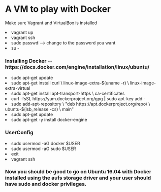 # A VM to play with Docker

<p>Make sure Vagrant and VirtualBox is installed</p>

<li>vagrant up</li>
<li>vagrant ssh</li>
<li>sudo passwd  --> change to the password you want</li>
<li>su -</li>

<h3>Installing Docker -- https://docs.docker.com/engine/installation/linux/ubuntu/</h3>

<li>sudo apt-get update</li>
<li>sudo apt-get install curl \
  linux-image-extra-$(uname -r) \
  linux-image-extra-virtual</li>
<li>sudo apt-get install apt-transport-https \
                         ca-certificates</li>
<li>curl -fsSL https://yum.dockerproject.org/gpg | sudo apt-key add -</li>
<li>sudo add-apt-repository \
       "deb https://apt.dockerproject.org/repo/ \
       ubuntu-$(lsb_release -cs) \
       main"</li>
<li>sudo apt-get update</li>
<li>sudo apt-get -y install docker-engine</li>

<h3>UserConfig</h3>

<li>sudo usermod -aG docker $USER</li>
<li>sudo usermod -aG sudo $USER</li>
<li>exit</li>
<li>vagrant ssh</li>

<h3>Now you should be good to go on Ubuntu 16.04 with Docker installed using the aufs storage driver
and your user should have sudo and docker privileges.</h3>
